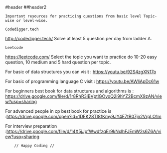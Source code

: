 #header
##header2


   
    Important resources for practicing questions from basic level Topic-wise or level-wise.

    Codedigger.tech 

http://codedigger.tech/
Solve at least 5 question per day from ladder A.

    Leetcode 

https://leetcode.com/
Select the topic you want to practice do 10-20 easy question, 10 medium and 5 hard question per topic.


For basic of data structures you can visit : https://youtu.be/92S4zgXN17o  
 
For basic of programming language C visit :  https://youtu.be/AWliApDc61w 

For beginners best book for data structures and algorithms is : https://drive.google.com/file/d/1r8RhR3lBVptlGOvoQ2i9hYZ2BcmX9zAN/view?usp=sharing

For advanced people in cp best book for practice is :https://drive.google.com/open?id=1DEK28TI8fKmy9JY4E7tB07jn2VrgLO1m

For interview preparation :https://drive.google.com/file/d/14X5jJpfWwdfzqEr9kNxlhFJEmW2s6Z6A/view?usp=sharing

        // Happy Coding //
